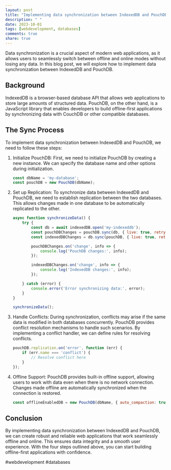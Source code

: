```yaml
---
layout: post
title: "Implementing data synchronization between IndexedDB and PouchDB"
description: " "
date: 2023-10-01
tags: [webdevelopment, databases]
comments: true
share: true
---
```


Data synchronization is a crucial aspect of modern web applications, as it allows users to seamlessly switch between offline and online modes without losing any data. In this blog post, we will explore how to implement data synchronization between IndexedDB and PouchDB.

## Background

IndexedDB is a browser-based database API that allows web applications to store large amounts of structured data. PouchDB, on the other hand, is a JavaScript library that enables developers to build offline-first applications by synchronizing data with CouchDB or other compatible databases.

## The Sync Process

To implement data synchronization between IndexedDB and PouchDB, we need to follow these steps:

1. Initialize PouchDB: First, we need to initialize PouchDB by creating a new instance. We can specify the database name and other options during initialization.
    ```javascript
    const dbName = 'my-database';
    const pouchDB = new PouchDB(dbName);
    ```

2. Set up Replication: To synchronize data between IndexedDB and PouchDB, we need to establish replication between the two databases. This allows changes made in one database to be automatically replicated to the other.
    ```javascript
    async function synchronizeData() {
        try {
            const db = await indexedDB.open('my-indexeddb');
            const pouchDBChanges = pouchDB.sync(db, { live: true, retry: true });
            const indexedDBChanges = db.sync(pouchDB, { live: true, retry: true });

            pouchDBChanges.on('change', info => {
                console.log('PouchDB changes:', info);
            });

            indexedDBChanges.on('change', info => {
                console.log('IndexedDB changes:', info);
            });

        } catch (error) {
            console.error('Error synchronizing data:', error);
        }
    }

    synchronizeData();
    ```

3. Handle Conflicts: During synchronization, conflicts may arise if the same data is modified in both databases concurrently. PouchDB provides conflict resolution mechanisms to handle such scenarios. By implementing a conflict handler, we can define rules for resolving conflicts.
    ```javascript
    pouchDB.replication.on('error', function (err) {
        if (err.name === 'conflict') {
            // Resolve conflict here
        }
    });
    ```

4. Offline Support: PouchDB provides built-in offline support, allowing users to work with data even when there is no network connection. Changes made offline are automatically synchronized when the connection is restored.
    ```javascript
    const offlineEnabledDB = new PouchDB(dbName, { auto_compaction: true });
    ```

## Conclusion

By implementing data synchronization between IndexedDB and PouchDB, we can create robust and reliable web applications that work seamlessly offline and online. This ensures data integrity and a smooth user experience. With the four steps outlined above, you can start building offline-first applications with confidence.

#webdevelopment #databases